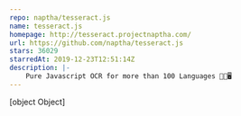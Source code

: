 ```yaml
---
repo: naptha/tesseract.js
name: tesseract.js
homepage: http://tesseract.projectnaptha.com/
url: https://github.com/naptha/tesseract.js
stars: 36029
starredAt: 2019-12-23T12:51:14Z
description: |-
    Pure Javascript OCR for more than 100 Languages 📖🎉🖥
---
```


[object Object]
